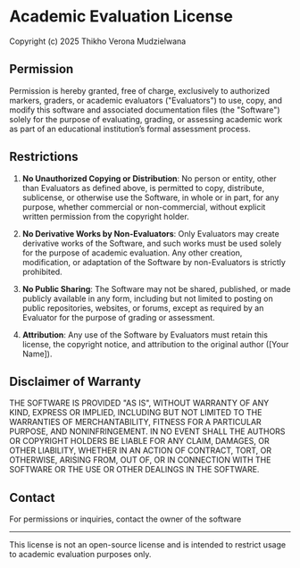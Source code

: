 # Academic Evaluation License

Copyright (c) 2025 Thikho Verona Mudzielwana

## Permission

Permission is hereby granted, free of charge, exclusively to authorized markers, graders, or academic evaluators ("Evaluators") to use, copy, and modify this software and associated documentation files (the "Software") solely for the purpose of evaluating, grading, or assessing academic work as part of an educational institution’s formal assessment process.

## Restrictions

1. **No Unauthorized Copying or Distribution**: No person or entity, other than Evaluators as defined above, is permitted to copy, distribute, sublicense, or otherwise use the Software, in whole or in part, for any purpose, whether commercial or non-commercial, without explicit written permission from the copyright holder.

2. **No Derivative Works by Non-Evaluators**: Only Evaluators may create derivative works of the Software, and such works must be used solely for the purpose of academic evaluation. Any other creation, modification, or adaptation of the Software by non-Evaluators is strictly prohibited.

3. **No Public Sharing**: The Software may not be shared, published, or made publicly available in any form, including but not limited to posting on public repositories, websites, or forums, except as required by an Evaluator for the purpose of grading or assessment.

4. **Attribution**: Any use of the Software by Evaluators must retain this license, the copyright notice, and attribution to the original author ([Your Name]).

## Disclaimer of Warranty

THE SOFTWARE IS PROVIDED "AS IS", WITHOUT WARRANTY OF ANY KIND, EXPRESS OR IMPLIED, INCLUDING BUT NOT LIMITED TO THE WARRANTIES OF MERCHANTABILITY, FITNESS FOR A PARTICULAR PURPOSE, AND NONINFRINGEMENT. IN NO EVENT SHALL THE AUTHORS OR COPYRIGHT HOLDERS BE LIABLE FOR ANY CLAIM, DAMAGES, OR OTHER LIABILITY, WHETHER IN AN ACTION OF CONTRACT, TORT, OR OTHERWISE, ARISING FROM, OUT OF, OR IN CONNECTION WITH THE SOFTWARE OR THE USE OR OTHER DEALINGS IN THE SOFTWARE.

## Contact

For permissions or inquiries, contact the owner of the software

---
This license is not an open-source license and is intended to restrict usage to academic evaluation purposes only.
